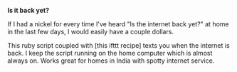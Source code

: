**Is it back yet?**

If I had a nickel for every time I've heard "Is the internet back yet?" at home in the last few days, I would easily have a couple dollars.

This ruby script coupled with [this ifttt recipe] texts you when the internet is back. I keep the script running on the home computer which is almost always on. Works great for homes in India with spotty internet service.